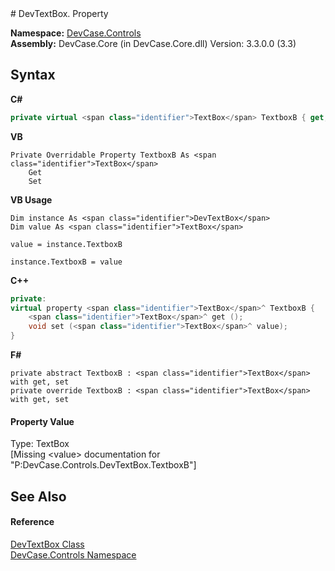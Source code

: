 ﻿<document xmlns:msxsl="urn:schemas-microsoft-com:xslt" xmlns:ddue="http://ddue.schemas.microsoft.com/authoring/2003/5" xmlns:xlink="http://www.w3.org/1999/xlink">
<file name="P_DevCase_Controls_DevTextBox_TextboxB" />
# DevTextBox. Property <span id="PageHeader"> </span>
 

**Namespace:** <a href="N_DevCase_Controls">DevCase.Controls</a><br />**Assembly:** DevCase.Core (in DevCase.Core.dll) Version: 3.3.0.0 (3.3)

## Syntax

**C#**<br />
``` C#
private virtual <span class="identifier">TextBox</span> TextboxB { get; set; }
```

**VB**<br />
``` VB
Private Overridable Property TextboxB As <span class="identifier">TextBox</span>
	Get
	Set
```

**VB Usage**<br />
``` VB Usage
Dim instance As <span class="identifier">DevTextBox</span>
Dim value As <span class="identifier">TextBox</span>

value = instance.TextboxB

instance.TextboxB = value
```

**C++**<br />
``` C++
private:
virtual property <span class="identifier">TextBox</span>^ TextboxB {
	<span class="identifier">TextBox</span>^ get ();
	void set (<span class="identifier">TextBox</span>^ value);
}
```

**F#**<br />
``` F#
private abstract TextboxB : <span class="identifier">TextBox</span> with get, set
private override TextboxB : <span class="identifier">TextBox</span> with get, set
```


#### Property Value
Type: <span class="nolink">TextBox</span><br />\[Missing &lt;value&gt; documentation for "P:DevCase.Controls.DevTextBox.TextboxB"\]

## See Also<span id="seeAlsoSection"> </span>


#### Reference
<a href="T_DevCase_Controls_DevTextBox">DevTextBox Class</a><br /><a href="N_DevCase_Controls">DevCase.Controls Namespace</a><br /></document>